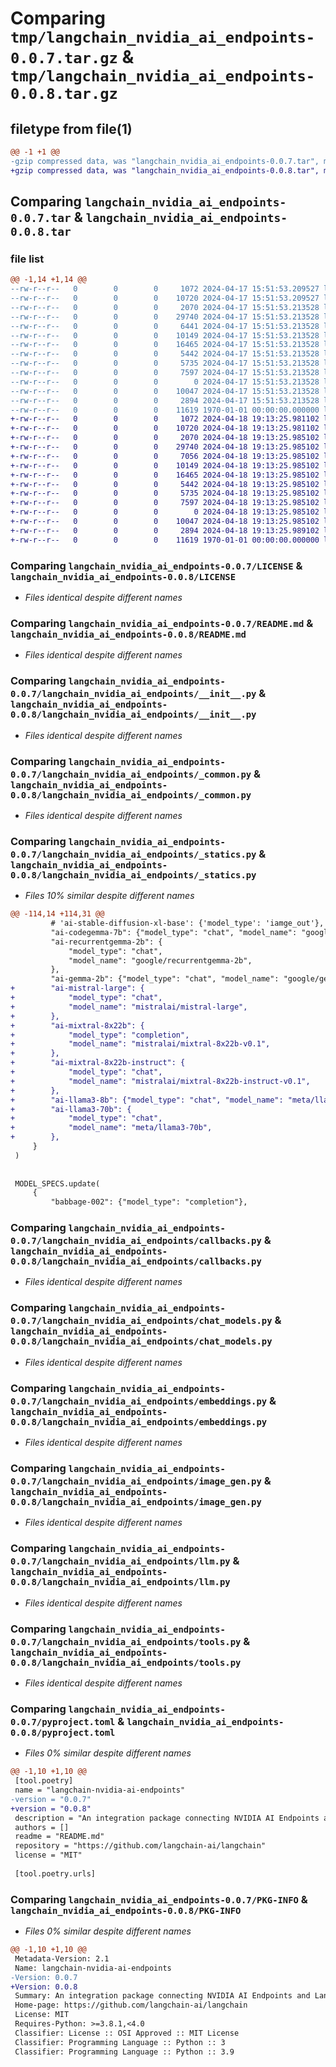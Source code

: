 # Comparing `tmp/langchain_nvidia_ai_endpoints-0.0.7.tar.gz` & `tmp/langchain_nvidia_ai_endpoints-0.0.8.tar.gz`

## filetype from file(1)

```diff
@@ -1 +1 @@
-gzip compressed data, was "langchain_nvidia_ai_endpoints-0.0.7.tar", max compression
+gzip compressed data, was "langchain_nvidia_ai_endpoints-0.0.8.tar", max compression
```

## Comparing `langchain_nvidia_ai_endpoints-0.0.7.tar` & `langchain_nvidia_ai_endpoints-0.0.8.tar`

### file list

```diff
@@ -1,14 +1,14 @@
--rw-r--r--   0        0        0     1072 2024-04-17 15:51:53.209527 langchain_nvidia_ai_endpoints-0.0.7/LICENSE
--rw-r--r--   0        0        0    10720 2024-04-17 15:51:53.209527 langchain_nvidia_ai_endpoints-0.0.7/README.md
--rw-r--r--   0        0        0     2070 2024-04-17 15:51:53.213528 langchain_nvidia_ai_endpoints-0.0.7/langchain_nvidia_ai_endpoints/__init__.py
--rw-r--r--   0        0        0    29740 2024-04-17 15:51:53.213528 langchain_nvidia_ai_endpoints-0.0.7/langchain_nvidia_ai_endpoints/_common.py
--rw-r--r--   0        0        0     6441 2024-04-17 15:51:53.213528 langchain_nvidia_ai_endpoints-0.0.7/langchain_nvidia_ai_endpoints/_statics.py
--rw-r--r--   0        0        0    10149 2024-04-17 15:51:53.213528 langchain_nvidia_ai_endpoints-0.0.7/langchain_nvidia_ai_endpoints/callbacks.py
--rw-r--r--   0        0        0    16465 2024-04-17 15:51:53.213528 langchain_nvidia_ai_endpoints-0.0.7/langchain_nvidia_ai_endpoints/chat_models.py
--rw-r--r--   0        0        0     5442 2024-04-17 15:51:53.213528 langchain_nvidia_ai_endpoints-0.0.7/langchain_nvidia_ai_endpoints/embeddings.py
--rw-r--r--   0        0        0     5735 2024-04-17 15:51:53.213528 langchain_nvidia_ai_endpoints-0.0.7/langchain_nvidia_ai_endpoints/image_gen.py
--rw-r--r--   0        0        0     7597 2024-04-17 15:51:53.213528 langchain_nvidia_ai_endpoints-0.0.7/langchain_nvidia_ai_endpoints/llm.py
--rw-r--r--   0        0        0        0 2024-04-17 15:51:53.213528 langchain_nvidia_ai_endpoints-0.0.7/langchain_nvidia_ai_endpoints/py.typed
--rw-r--r--   0        0        0    10047 2024-04-17 15:51:53.213528 langchain_nvidia_ai_endpoints-0.0.7/langchain_nvidia_ai_endpoints/tools.py
--rw-r--r--   0        0        0     2894 2024-04-17 15:51:53.213528 langchain_nvidia_ai_endpoints-0.0.7/pyproject.toml
--rw-r--r--   0        0        0    11619 1970-01-01 00:00:00.000000 langchain_nvidia_ai_endpoints-0.0.7/PKG-INFO
+-rw-r--r--   0        0        0     1072 2024-04-18 19:13:25.981102 langchain_nvidia_ai_endpoints-0.0.8/LICENSE
+-rw-r--r--   0        0        0    10720 2024-04-18 19:13:25.981102 langchain_nvidia_ai_endpoints-0.0.8/README.md
+-rw-r--r--   0        0        0     2070 2024-04-18 19:13:25.985102 langchain_nvidia_ai_endpoints-0.0.8/langchain_nvidia_ai_endpoints/__init__.py
+-rw-r--r--   0        0        0    29740 2024-04-18 19:13:25.985102 langchain_nvidia_ai_endpoints-0.0.8/langchain_nvidia_ai_endpoints/_common.py
+-rw-r--r--   0        0        0     7056 2024-04-18 19:13:25.985102 langchain_nvidia_ai_endpoints-0.0.8/langchain_nvidia_ai_endpoints/_statics.py
+-rw-r--r--   0        0        0    10149 2024-04-18 19:13:25.985102 langchain_nvidia_ai_endpoints-0.0.8/langchain_nvidia_ai_endpoints/callbacks.py
+-rw-r--r--   0        0        0    16465 2024-04-18 19:13:25.985102 langchain_nvidia_ai_endpoints-0.0.8/langchain_nvidia_ai_endpoints/chat_models.py
+-rw-r--r--   0        0        0     5442 2024-04-18 19:13:25.985102 langchain_nvidia_ai_endpoints-0.0.8/langchain_nvidia_ai_endpoints/embeddings.py
+-rw-r--r--   0        0        0     5735 2024-04-18 19:13:25.985102 langchain_nvidia_ai_endpoints-0.0.8/langchain_nvidia_ai_endpoints/image_gen.py
+-rw-r--r--   0        0        0     7597 2024-04-18 19:13:25.985102 langchain_nvidia_ai_endpoints-0.0.8/langchain_nvidia_ai_endpoints/llm.py
+-rw-r--r--   0        0        0        0 2024-04-18 19:13:25.985102 langchain_nvidia_ai_endpoints-0.0.8/langchain_nvidia_ai_endpoints/py.typed
+-rw-r--r--   0        0        0    10047 2024-04-18 19:13:25.985102 langchain_nvidia_ai_endpoints-0.0.8/langchain_nvidia_ai_endpoints/tools.py
+-rw-r--r--   0        0        0     2894 2024-04-18 19:13:25.989102 langchain_nvidia_ai_endpoints-0.0.8/pyproject.toml
+-rw-r--r--   0        0        0    11619 1970-01-01 00:00:00.000000 langchain_nvidia_ai_endpoints-0.0.8/PKG-INFO
```

### Comparing `langchain_nvidia_ai_endpoints-0.0.7/LICENSE` & `langchain_nvidia_ai_endpoints-0.0.8/LICENSE`

 * *Files identical despite different names*

### Comparing `langchain_nvidia_ai_endpoints-0.0.7/README.md` & `langchain_nvidia_ai_endpoints-0.0.8/README.md`

 * *Files identical despite different names*

### Comparing `langchain_nvidia_ai_endpoints-0.0.7/langchain_nvidia_ai_endpoints/__init__.py` & `langchain_nvidia_ai_endpoints-0.0.8/langchain_nvidia_ai_endpoints/__init__.py`

 * *Files identical despite different names*

### Comparing `langchain_nvidia_ai_endpoints-0.0.7/langchain_nvidia_ai_endpoints/_common.py` & `langchain_nvidia_ai_endpoints-0.0.8/langchain_nvidia_ai_endpoints/_common.py`

 * *Files identical despite different names*

### Comparing `langchain_nvidia_ai_endpoints-0.0.7/langchain_nvidia_ai_endpoints/_statics.py` & `langchain_nvidia_ai_endpoints-0.0.8/langchain_nvidia_ai_endpoints/_statics.py`

 * *Files 10% similar despite different names*

```diff
@@ -114,14 +114,31 @@
         # 'ai-stable-diffusion-xl-base': {'model_type': 'iamge_out'},
         "ai-codegemma-7b": {"model_type": "chat", "model_name": "google/codegemma-7b"},
         "ai-recurrentgemma-2b": {
             "model_type": "chat",
             "model_name": "google/recurrentgemma-2b",
         },
         "ai-gemma-2b": {"model_type": "chat", "model_name": "google/gemma-2b"},
+        "ai-mistral-large": {
+            "model_type": "chat",
+            "model_name": "mistralai/mistral-large",
+        },
+        "ai-mixtral-8x22b": {
+            "model_type": "completion",
+            "model_name": "mistralai/mixtral-8x22b-v0.1",
+        },
+        "ai-mixtral-8x22b-instruct": {
+            "model_type": "chat",
+            "model_name": "mistralai/mixtral-8x22b-instruct-v0.1",
+        },
+        "ai-llama3-8b": {"model_type": "chat", "model_name": "meta/llama3-8b"},
+        "ai-llama3-70b": {
+            "model_type": "chat",
+            "model_name": "meta/llama3-70b",
+        },
     }
 )
 
 
 MODEL_SPECS.update(
     {
         "babbage-002": {"model_type": "completion"},
```

### Comparing `langchain_nvidia_ai_endpoints-0.0.7/langchain_nvidia_ai_endpoints/callbacks.py` & `langchain_nvidia_ai_endpoints-0.0.8/langchain_nvidia_ai_endpoints/callbacks.py`

 * *Files identical despite different names*

### Comparing `langchain_nvidia_ai_endpoints-0.0.7/langchain_nvidia_ai_endpoints/chat_models.py` & `langchain_nvidia_ai_endpoints-0.0.8/langchain_nvidia_ai_endpoints/chat_models.py`

 * *Files identical despite different names*

### Comparing `langchain_nvidia_ai_endpoints-0.0.7/langchain_nvidia_ai_endpoints/embeddings.py` & `langchain_nvidia_ai_endpoints-0.0.8/langchain_nvidia_ai_endpoints/embeddings.py`

 * *Files identical despite different names*

### Comparing `langchain_nvidia_ai_endpoints-0.0.7/langchain_nvidia_ai_endpoints/image_gen.py` & `langchain_nvidia_ai_endpoints-0.0.8/langchain_nvidia_ai_endpoints/image_gen.py`

 * *Files identical despite different names*

### Comparing `langchain_nvidia_ai_endpoints-0.0.7/langchain_nvidia_ai_endpoints/llm.py` & `langchain_nvidia_ai_endpoints-0.0.8/langchain_nvidia_ai_endpoints/llm.py`

 * *Files identical despite different names*

### Comparing `langchain_nvidia_ai_endpoints-0.0.7/langchain_nvidia_ai_endpoints/tools.py` & `langchain_nvidia_ai_endpoints-0.0.8/langchain_nvidia_ai_endpoints/tools.py`

 * *Files identical despite different names*

### Comparing `langchain_nvidia_ai_endpoints-0.0.7/pyproject.toml` & `langchain_nvidia_ai_endpoints-0.0.8/pyproject.toml`

 * *Files 0% similar despite different names*

```diff
@@ -1,10 +1,10 @@
 [tool.poetry]
 name = "langchain-nvidia-ai-endpoints"
-version = "0.0.7"
+version = "0.0.8"
 description = "An integration package connecting NVIDIA AI Endpoints and LangChain"
 authors = []
 readme = "README.md"
 repository = "https://github.com/langchain-ai/langchain"
 license = "MIT"
 
 [tool.poetry.urls]
```

### Comparing `langchain_nvidia_ai_endpoints-0.0.7/PKG-INFO` & `langchain_nvidia_ai_endpoints-0.0.8/PKG-INFO`

 * *Files 0% similar despite different names*

```diff
@@ -1,10 +1,10 @@
 Metadata-Version: 2.1
 Name: langchain-nvidia-ai-endpoints
-Version: 0.0.7
+Version: 0.0.8
 Summary: An integration package connecting NVIDIA AI Endpoints and LangChain
 Home-page: https://github.com/langchain-ai/langchain
 License: MIT
 Requires-Python: >=3.8.1,<4.0
 Classifier: License :: OSI Approved :: MIT License
 Classifier: Programming Language :: Python :: 3
 Classifier: Programming Language :: Python :: 3.9
```

